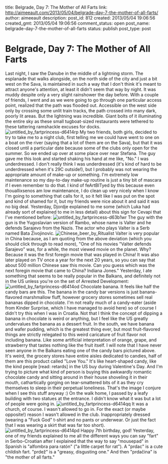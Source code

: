 title: Belgrade, Day 7: The Mother of All Farts
link: http://aimeeault.com/2013/05/04/belgrade-day-7-the-mother-of-all-farts/
author: aimeeault
description: 
post_id: 812
created: 2013/05/04 19:06:56
created_gmt: 2013/05/04 19:06:56
comment_status: open
post_name: belgrade-day-7-the-mother-of-all-farts
status: publish
post_type: post

# Belgrade, Day 7: The Mother of All Farts

Last night, I saw the Danube in the middle of a lightning storm. The esplanade that walks alongside, on the north side of the city and just a bit west on the Sava, is maintained in such a way that I don't think it's meant to attract anyone's attention, at least it didn't seem that way by night. It was muddy despite only a very slight rainshower the day before. With a couple of friends, I went and as we were going to go through one particular access point, realized that the path was flooded out. Accessible on the west side only by crossing some unlit train tracks, the path crossed into many dark, poorly lit areas. But the lightning was incredible. Giant bolts of it illuminating the entire sky as these small tugboat-sized restaurants were tethered to these tattering ramshackle excuses for docks.  ![untitled_by_fartprincess-d6414rp](https://s3.amazonaws.com/aimeeault.com/untitled_by_fartprincess-d6414rp.jpg) My two friends, both girls, decided to try to take me to a night club, first telling me we could have went to one on a boat on the river (saying that a lot of them are on the Sava), but that it was closed until a particular date because some of the clubs only open for the summer. So we ended up over at some place over near Stefana. The guy gave me this look and started shaking his hand at me like, "No." I was underdressed. I don't really think I was underdressed (it's kind of hard to be underdressed when it's 29C outside!), but I probably was not wearing the appropriate amount of make-up or something. I'm extremely low maintenance so my day-to-day make-up routine is just a tiny bit of mascara if I even remember to do that. I kind of feArtBITyed by this because even thouallixsenos am low maintenance, I do clean up very nicely when I know I'm going to something that calls for it, so it felt like I was put on the spot and kind of shamed for it, but my friends were nice about it and said it was no big deal. Yesterday, Djordje explained to me some (which Luka had already sort of explained to me in less detail) about this sign for Cevapi that I've mentioned before: ![untitled_by_fartprincess-d63b1wr](https://s3.amazonaws.com/aimeeault.com/untitled_by_fartprincess-d63b1wr.jpg) The guy with the gun is the Yugoslavian version of Rambo, whose name is Valter and he defends Sarajevo from the Nazis. The actor who plays Valter is a Serb named Bata Zivojinovic. ![Chinese_beer_by_Ritualist](https://s3.amazonaws.com/aimeeault.com/Chinese_beer_by_Ritualist.jpg) Valter is very popular in China because, as I am quoting from the above deviation (which you should click through to read more), "One of his movies "Valter defends Sarajevo" was, for a while, the most viewed movie on the planet. Why? Because it was the first foregin movie that was played in China! It was also later played on TV once a year for the next 20 years, so you can say that about 500 million Chinese saw this movie. Can you guess which was the next foregin movie that came to China? Indiana Jones." Yesterday, I ate something that seems to be really popular in the Balkans, and definitely not in the US unless you're on the set of Arrested Development: ![untitled_by_fartprincess-d6414od](https://s3.amazonaws.com/aimeeault.com/untitled_by_fartprincess-d6414od.jpg) Chocolate banana. It feels like half the candy bars are this. The banana in the candy bar versions is just banana-flavored marshmallow fluff, however grocery stores sometimes sell real bananas dipped in chocolate. I'm not really much of a candy-eater (aside from Kinder Surprise, which I have managed to avoid here) so of course I didn't try this when I was in Croatia. Not that I think the concept of dipping a banana in chocolate is weird or anything, but I feel like the US greatly undervalues the banana as a dessert fruit. In the south, we have banana and wafer pudding, which is the greatest thing ever, but most fruit-flavored things are strictly relegated to this weird caricature of fruit flavor not including banana. Like some artificial interpretation of orange, grape, and strawberry that tastes nothing like the fruit itself. I will note that I have never seen anyone in the Balkans eating one of the candy bars pictured above. It's weird, the grocery stores have entire aisles dedicated to candies, half of them are this product called "Love You." It's like heart-shaped candy, like the kind people [read: retards] in the US buy during Valentine's Day. And I'm trying to picture what kind of person is buying this awkwardly romantic chocolate candy and sitting around in their house shoveling it in their mouth, cathartically gorging on tear-smattered bits of it as they cry themselves to sleep in their perpetual loneliness. That's the image I conjure when I see this stuff anyway :) On the walk home, I passed by a leafy building with two statues at the entrance. I didn't know what it was but a lot of people were going in. ![untitled_by_fartprincess-d6414qq](https://s3.amazonaws.com/aimeeault.com/untitled_by_fartprincess-d6414qq.jpg) It was a church, of course. I wasn't allowed to go in. For the exact (or maybe opposite!) reason I wasn't allowed in the club. Inappropriately dressed (wearing a "Fuck God" t-shirt and no pants or underwear. Or just the fact that I was wearing a skirt that was far too short). ![untitled_by_fartprincess-d6414pd](https://s3.amazonaws.com/aimeeault.com/untitled_by_fartprincess-d6414pd.jpg) Happy 7th birthday, god! Yesterday, one of my friends explained to me all the different ways you can say "fart" in Serbo-Croatian after I explained that the way to say "mousepad" in Spanish is "alfombra para ratón" ("a little carpet for rat"). A "prdac" is a cute childish fart. "prdež" is a "greasy, disgusting one." And then "prdačina" is "the mother of all farts."